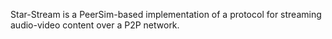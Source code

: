 Star-Stream is a PeerSim-based implementation of a protocol for streaming audio-video content over a P2P network.